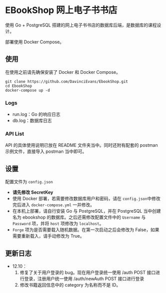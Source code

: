 # EBookShop 网上电子书书店

使用 Go + PostgreSQL 搭建的网上电子书书店的数据库后端，是数据库的课程设计。

部署使用 Docker Compose。

## 使用

在使用之前请先确保安装了 Docker 和 Docker Compose。

``` shell
git clone https://github.com/DavinciEvans/EbookShop.git
cd EbookShop
docker-compose up -d
```

### Logs

- run.log：Go 的响应日志
- db.log：数据库日志

### API List

API 的具体使用说明已放在 README 文件夹当中。同时还附有配套的 postman  示例文件，直接导入 postman 当中即可。

## 设置

配置文件为 `config.json`

- **请先修改 SecretKey**
- 使用 Docker 部署，若需要修改数据库用户和密码，请在 `config.json`中修改完后进入 `docker-compose.yml` 一并修改。
- 在本机上部署，请自行安装 Go 与 PostgreSQL，并在 PostgreSQL 当中创建名为 ebookshop 的数据库。之后还需修改配置文件中的 `Username` 与 `Password` 项，并将 `host` 项修改为 `localhost`。
- `Forge` 项为是否需要载入随机数据。在第一次启动之后会修改为 False，如果需要重新载入，请手动修改为 True。

## 更新日志

- 12.10：
  1. 修复了关于用户登录的 bug。现在用户登录统一使用 /auth POST 接口进行登录，注册用户统一使用 /auth/newAuth POST 接口进行登录
  2. 修改书籍返回信息中的 category 为名称而不是 ID。